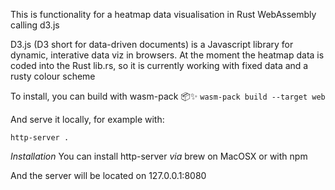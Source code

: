 This is functionality for a heatmap data visualisation in Rust WebAssembly calling d3.js

D3.js (D3 short for data-driven documents) is a Javascript library for dynamic, interative data viz in browsers.
At the moment the heatmap data is coded into the Rust lib.rs, so it is currently working with fixed data
and a rusty colour scheme

To install, you can build with wasm-pack 📦✨ 
``wasm-pack build --target web``

And serve it locally, for example with:

``http-server .``

*Installation*
You can install http-server <i>via</i> brew on MacOSX
or with npm

And the server will be located on 127.0.0.1:8080

